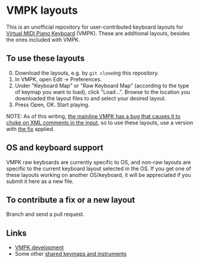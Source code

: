 # VMPK layouts

This is an unofficial repository for user-contributed keyboard layouts for [Virtual MIDI Piano Keyboard](http://vmpk.sourceforge.net/) (VMPK). These are additional layouts, besides the ones included with VMPK.

## To use these layouts
0. Download the layouts, e.g. by `git clone`ing this repository.
0. In VMPK, open Edit → Preferences.
0. Under "Keyboard Map" or "Raw Keyboard Map" (according to the type of keymap you want to load), click "Load...". Browse to the location you downloaded the layout files to and select your desired layout.
0. Press Open, OK. Start playing.

NOTE: As of this writing, [the mainline VMPK has a bug that causes it to choke on XML comments in the input](http://sourceforge.net/tracker/?func=detail&aid=3549819&group_id=236429&atid=1100307), so to use these layouts, use a version with [the fix](https://github.com/mechanical-snail/vmpk/tree/fix_xml_parsing) applied.

## OS and keyboard support
VMPK raw keyboards are currently specific to OS, and non-raw layouts are specific to the current keyboard layout selected in the OS. If you get one of these layouts working on another OS/keyboard, it will be appreciated if you submit it here as a new file.

## To contribute a fix or a new layout
Branch and send a pull request.

## Links
* [VMPK development](http://sourceforge.net/projects/vmpk/)
* Some other [shared keymaps and instruments](http://sourceforge.net/tracker/?group_id=236429&atid=1210216)